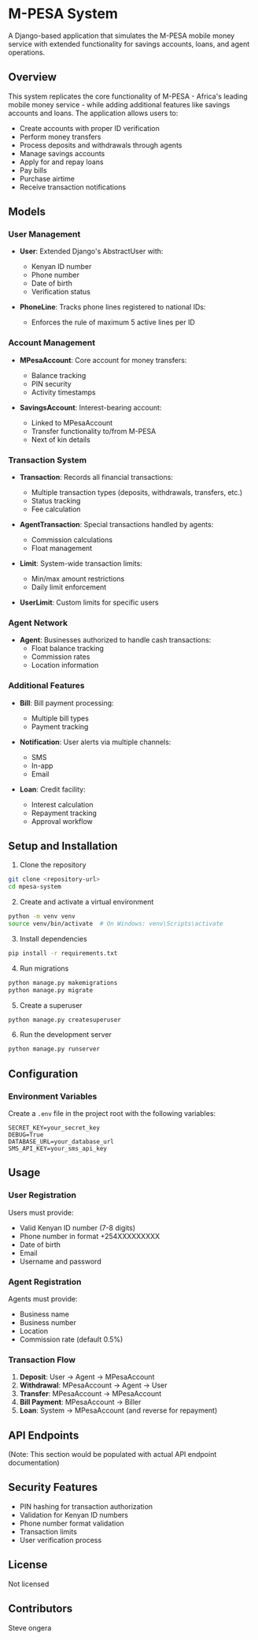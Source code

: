 # M-PESA System

A Django-based application that simulates the M-PESA mobile money service with extended functionality for savings accounts, loans, and agent operations.

## Overview

This system replicates the core functionality of M-PESA - Africa's leading mobile money service - while adding additional features like savings accounts and loans. The application allows users to:

- Create accounts with proper ID verification
- Perform money transfers
- Process deposits and withdrawals through agents
- Manage savings accounts
- Apply for and repay loans
- Pay bills
- Purchase airtime
- Receive transaction notifications

## Models

### User Management

- **User**: Extended Django's AbstractUser with:
  - Kenyan ID number
  - Phone number
  - Date of birth
  - Verification status

- **PhoneLine**: Tracks phone lines registered to national IDs:
  - Enforces the rule of maximum 5 active lines per ID

### Account Management

- **MPesaAccount**: Core account for money transfers:
  - Balance tracking
  - PIN security
  - Activity timestamps

- **SavingsAccount**: Interest-bearing account:
  - Linked to MPesaAccount
  - Transfer functionality to/from M-PESA
  - Next of kin details

### Transaction System

- **Transaction**: Records all financial transactions:
  - Multiple transaction types (deposits, withdrawals, transfers, etc.)
  - Status tracking
  - Fee calculation

- **AgentTransaction**: Special transactions handled by agents:
  - Commission calculations
  - Float management

- **Limit**: System-wide transaction limits:
  - Min/max amount restrictions
  - Daily limit enforcement

- **UserLimit**: Custom limits for specific users

### Agent Network

- **Agent**: Businesses authorized to handle cash transactions:
  - Float balance tracking
  - Commission rates
  - Location information

### Additional Features

- **Bill**: Bill payment processing:
  - Multiple bill types
  - Payment tracking

- **Notification**: User alerts via multiple channels:
  - SMS
  - In-app
  - Email

- **Loan**: Credit facility:
  - Interest calculation
  - Repayment tracking
  - Approval workflow

## Setup and Installation

1. Clone the repository
```bash
git clone <repository-url>
cd mpesa-system
```

2. Create and activate a virtual environment
```bash
python -m venv venv
source venv/bin/activate  # On Windows: venv\Scripts\activate
```

3. Install dependencies
```bash
pip install -r requirements.txt
```

4. Run migrations
```bash
python manage.py makemigrations
python manage.py migrate
```

5. Create a superuser
```bash
python manage.py createsuperuser
```

6. Run the development server
```bash
python manage.py runserver
```

## Configuration

### Environment Variables

Create a `.env` file in the project root with the following variables:
```
SECRET_KEY=your_secret_key
DEBUG=True
DATABASE_URL=your_database_url
SMS_API_KEY=your_sms_api_key
```

## Usage

### User Registration

Users must provide:
- Valid Kenyan ID number (7-8 digits)
- Phone number in format +254XXXXXXXXX
- Date of birth
- Email
- Username and password

### Agent Registration

Agents must provide:
- Business name
- Business number
- Location
- Commission rate (default 0.5%)

### Transaction Flow

1. **Deposit**: User -> Agent -> MPesaAccount
2. **Withdrawal**: MPesaAccount -> Agent -> User
3. **Transfer**: MPesaAccount -> MPesaAccount
4. **Bill Payment**: MPesaAccount -> Biller
5. **Loan**: System -> MPesaAccount (and reverse for repayment)

## API Endpoints

(Note: This section would be populated with actual API endpoint documentation)

## Security Features

- PIN hashing for transaction authorization
- Validation for Kenyan ID numbers
- Phone number format validation
- Transaction limits
- User verification process

## License

Not licensed

## Contributors

Steve ongera